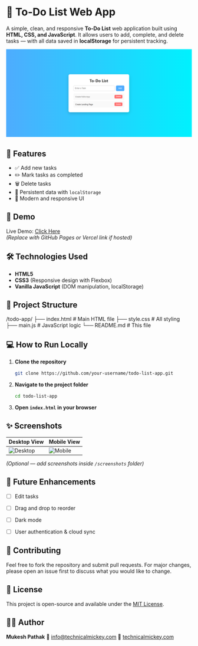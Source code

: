 
# 📝 To-Do List Web App

A simple, clean, and responsive **To-Do List** web application built using **HTML, CSS, and JavaScript**. It allows users to add, complete, and delete tasks — with all data saved in **localStorage** for persistent tracking.

![screenshot](./screenshot.png) <!-- Optional: Add a real screenshot if you have one -->


## 🔧 Features

- ✅ Add new tasks
- ✏️ Mark tasks as completed
- 🗑️ Delete tasks
- 💾 Persistent data with `localStorage`
- 🎨 Modern and responsive UI


## 🚀 Demo

Live Demo: [Click Here](https://your-live-demo-link.com)  
*(Replace with GitHub Pages or Vercel link if hosted)*



## 🛠️ Technologies Used

- **HTML5**
- **CSS3** (Responsive design with Flexbox)
- **Vanilla JavaScript** (DOM manipulation, localStorage)



## 📁 Project Structure


/todo-app/
├── index.html        # Main HTML file
├── style.css         # All styling
├── main.js           # JavaScript logic
└── README.md         # This file



## 💻 How to Run Locally

1. **Clone the repository**
   ```bash
   git clone https://github.com/your-username/todo-list-app.git
    ````

2. **Navigate to the project folder**

   ```bash
   cd todo-list-app
   ```

3. **Open `index.html` in your browser**


## ✨ Screenshots

| Desktop View                          | Mobile View                         |
| ------------------------------------- | ----------------------------------- |
| ![Desktop](./screenshots/desktop.png) | ![Mobile](./screenshots/mobile.png) |

*(Optional — add screenshots inside `/screenshots` folder)*



## 📌 Future Enhancements

* [ ] Edit tasks
* [ ] Drag and drop to reorder
* [ ] Dark mode
* [ ] User authentication & cloud sync


## 🤝 Contributing

Feel free to fork the repository and submit pull requests. For major changes, please open an issue first to discuss what you would like to change.


## 📄 License

This project is open-source and available under the [MIT License](LICENSE).


## 👨‍💻 Author

**Mukesh Pathak**
📧 [info@technicalmickey.com](mailto:info@technicalmickey.com)
🔗 [technicalmickey.com](https://technicalmickey.com)




